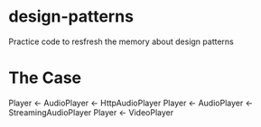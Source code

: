# design-patterns

Practice code to resfresh the memory about design patterns

# The Case

Player <- AudioPlayer <- HttpAudioPlayer
Player <- AudioPlayer <- StreamingAudioPlayer
Player <- VideoPlayer
